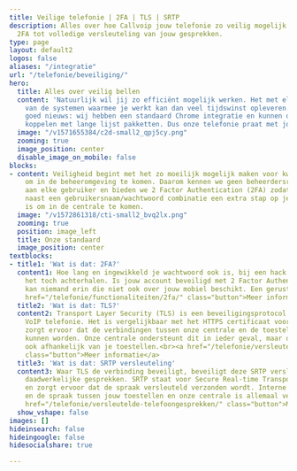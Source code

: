 ```yaml
---
title: Veilige telefonie | 2FA | TLS | SRTP
description: Alles over hoe Callvoip jouw telefonie zo veilig mogelijk maakt. Van
  2FA tot volledige versleuteling van jouw gesprekken.
type: page
layout: default2
logos: false
aliases: "/integratie"
url: "/telefonie/beveiliging/"
hero:
  title: Alles over veilig bellen
  content: 'Natuurlijk wil jij zo efficiënt mogelijk werken. Het met elkaar koppelen
    van de systemen waarmee je werkt kan dan veel tijdswinst opleveren. En wij hebben
    goed nieuws: wij hebben een standaard Chrome integratie en kunnen ook nog eens
    koppelen met lange lijst pakketten. Dus onze telefonie praat met jouw eigen systeem!'
  image: "/v1571655384/c2d-small2_qpj5cy.png"
  zooming: true
  image_position: center
  disable_image_on_mobile: false
blocks:
- content: Veiligheid begint met het zo moeilijk mogelijk maken voor kwaadwillenden
    om in de beheeromgeving te komen. Daarom kennen we geen beheerdersrechten toe
    aan elke gebruiker en bieden we 2 Factor Authentication (2FA) zodat bij elke login
    naast een gebruikersnaam/wachtwoord combinatie een extra stap op je mobiel nodig
    is om in de centrale te komen.
  image: "/v1572861318/cti-small2_bvq2lx.png"
  zooming: true
  position: image_left
  title: Onze standaard
  image_position: center
textblocks:
- title1: 'Wat is dat: 2FA?'
  content1: Hoe lang en ingewikkeld je wachtwoord ook is, bij een hack kunnen kwaadwillenden
    het toch achterhalen. Is jouw account beveiligd met 2 Factor Authentication dan
    kan niemand erin die niet ook over jouw mobiel beschikt. Een geruststellend idee!<br><br><a
    href="/telefonie/functionaliteiten/2fa/" class="button">Meer informatie</a>
  title2: 'Wat is dat: TLS?'
  content2: Transport Layer Security (TLS) is een beveiligingsprotocol speciaal voor
    VoIP telefonie. Het is vergelijkbaar met het HTTPS certificaat voor websites en
    zorgt ervoor dat de verbindingen tussen onze centrale en de toestellen beveiligd
    kunnen worden. Onze centrale ondersteunt dit in ieder geval, maar de werking is
    ook afhankelijk van je toestellen.<br><a href="/telefonie/versleutelde-telefoongesprekken/"
    class="button">Meer informatie</a>
  title3: 'Wat is dat: SRTP versleuteling'
  content3: Waar TLS de verbinding beveiligt, beveiligt deze SRTP versleuteling jouw
    daadwerkelijke gesprekken. SRTP staat voor Secure Real-time Transport Protocol
    en zorgt ervoor dat de spraak versleuteld verzonden wordt. Interne gesprekken
    en de spraak tussen jouw toestellen en onze centrale is allemaal versleuteld.<br><br><a
    href="/telefonie/versleutelde-telefoongesprekken/" class="button">Meer informatie</a>
  show_vshape: false
images: []
hideinsearch: false
hideingoogle: false
hidesocialshare: true

---
```

